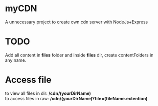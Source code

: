 # myCDN
A unnecessary project to create own cdn server with NodeJs+Express

# TODO
Add all content in <b>files</b> folder and inside <b>files</b> dir, create contentFolders in any name.

# Access file
to view all files in dir: <b>/cdn/(yourDirName)</b> <br>
to access files in raw: <b>/cdn/(yourDirName)?file=(fileName.extention)</b>
